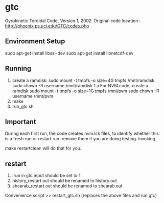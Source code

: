 gtc
===

Gyrokinetic Toroidal Code, Version 1, 2002. Original code location : http://phoenix.ps.uci.edu/GTC/codes.php


Environment Setup
------------------
 sudo apt-get install libssl-dev
 sudo apt-get install libnetcdf-dev        


Running
-------------

1. create a ramdisk:
	sudo mount -t tmpfs -o size=4G tmpfs /mnt/ramdisk
	sudo chown -R username /mnt/ramdisk
1.a For NVM code, create a ramdisk
	sudo mount -t tmpfs -o size=1G tmpfs /mnt/pvm
	sudo chown -R username /mnt/pvm
2. make
3. run_gtc.sh

Important
-----------------

During each first run, the code creates nvm.lck files, to identify whether this is a fresh run or restart run.
remove them if you are doing testing. Invoking,

make restartclean will do that for you.


restart
------------


1. irun in gtc.input should be set to 1
2. history_restart.out should be renamed to history.out
3. shearab_restart.out should be renamed to shearab.out 


Convenience script >> restart_gtc.sh
(replaces the above files and run gtc)
